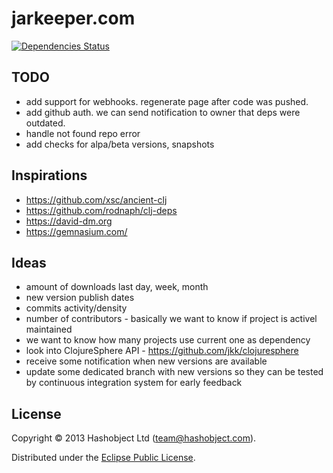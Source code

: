 # jarkeeper.com

[![Dependencies Status](http://jarkeeper.com/hashobject/jarkeeper.com/status.png)](http://jarkeeper.com/hashobject/jarkeeper.com)

## TODO


  * add support for webhooks. regenerate page after code was pushed.
  * add github auth. we can send notification to owner that deps were outdated.
  * handle not found repo error
  * add checks for alpa/beta versions, snapshots


## Inspirations

  * https://github.com/xsc/ancient-clj
  * https://github.com/rodnaph/clj-deps
  * https://david-dm.org
  * https://gemnasium.com/


## Ideas

  * amount of downloads last day, week, month
  * new version publish dates
  * commits activity/density
  * number of contributors - basically we want to know if project is activel maintained
  * we want to know how many projects use current one as dependency
  * look into ClojureSphere API  - https://github.com/jkk/clojuresphere
  * receive some notification when new versions are available
  * update some dedicated branch with new versions so they can be tested by continuous integration system for early feedback


## License

Copyright © 2013 Hashobject Ltd (team@hashobject.com).

Distributed under the [Eclipse Public License](http://opensource.org/licenses/eclipse-1.0).
